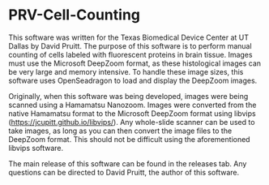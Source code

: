 # PRV-Cell-Counting
This software was written for the Texas Biomedical Device Center at UT Dallas by David Pruitt. The purpose of this software is to perform manual counting of cells labeled with fluorescent proteins in brain tissue. Images must use the Microsoft DeepZoom format, as these histological images can be very large and memory intensive. To handle these image sizes, this software uses OpenSeadragon to load and display the DeepZoom images. 

Originally, when this software was being developed, images were being scanned using a Hamamatsu Nanozoom. Images were converted from the native Hamamatsu format to the Microsoft DeepZoom format using libvips (https://jcupitt.github.io/libvips/). Any whole-slide scanner can be used to take images, as long as you can then convert the image files to the DeepZoom format. This should not be difficult using the aforementioned libvips software.

The main release of this software can be found in the releases tab. Any questions can be directed to David Pruitt, the author of this software.
